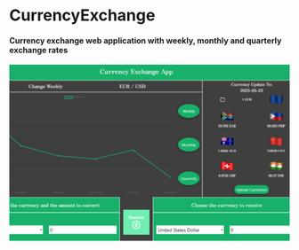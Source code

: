 # CurrencyExchange

#### Currency exchange web application with weekly, monthly and quarterly exchange rates

![App Screenshot](https://github.com/David92p/CurrencyExchange/blob/main/src/assets/images/desktop.png)
